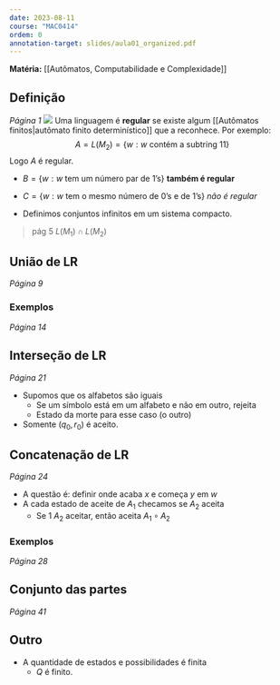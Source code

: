 ```yaml
---
date: 2023-08-11
course: "MAC0414"
ordem: 0
annotation-target: slides/aula01_organized.pdf
---
```

**Matéria:** [[Autômatos, Computabilidade e Complexidade]]

## Definição
_Página 1_
![](https://i.imgur.com/TJLPQp0.png)
Uma linguagem é **regular** se existe algum [[Autômatos finitos|autômato finito determinístico]] que a reconhece. Por exemplo:
$$
A=L(M_{2})=\{ w:w\text{ contém a subtring 11} \}
$$
Logo $A$ é regular.
- $B=\{ w:w\text{ tem um número par de 1's} \}$ **também é regular**
- $C=\{ w:w\text{ tem o mesmo número de 0's e de 1's} \}$ _não é regular_

- Definimos conjuntos infinitos em um sistema compacto.

> pág 5
> $L(M_{1})\cap L(M_{2})$



## União de LR
_Página 9_
### Exemplos
_Página 14_

## Interseção de LR
_Página 21_
- Supomos que os alfabetos são iguais
	- Se um símbolo está em um alfabeto e não em outro, rejeita
	- Estado da morte para esse caso (o outro)
- Somente $(q_{0},r_{0})$ é aceito.

## Concatenação de LR
_Página 24_
- A questão é: definir onde acaba $x$ e começa $y$ em $w$
- A cada estado de aceite de $A_{1}$ checamos se $A_{2}$ aceita
	- Se 1 $A_{2}$ aceitar, então aceita $A_{1}\circ A_{2}$
### Exemplos
_Página 28_

## Conjunto das partes
_Página 41_

## Outro
- A quantidade de estados e possibilidades é finita
	- $Q$ é finito.